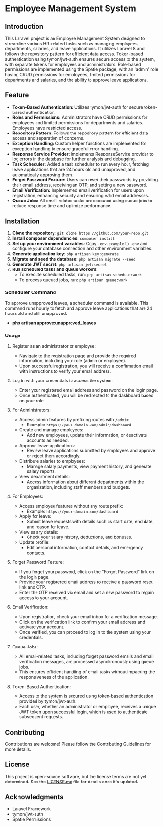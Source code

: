 

<h1>Employee Management System</h1>

## Introduction

This Laravel project is an Employee Management System designed to streamline various HR-related tasks such as managing employees, departments, salaries, and leave applications. It utilizes Laravel 8 and follows the repository pattern for efficient data access. Token-based authentication using tymon/jwt-auth ensures secure access to the system, with separate tokens for employees and administrators. Role-based permissions are implemented using the Spatie package, with an 'admin' role having CRUD permissions for employees, limited permissions for departments and salaries, and the ability to approve leave applications.

## Feature

- <b>Token-Based Authentication:</b> Utilizes tymon/jwt-auth for secure token-based authentication.
- <b>Roles and Permissions:</b> Administrators have CRUD permissions for employees and limited permissions for departments and salaries. Employees have restricted access.
- <b>Repository Pattern:</b> Follows the repository pattern for efficient data access and separation of concerns.
- <b>Exception Handling:</b> Custom helper functions are implemented for exception handling to ensure graceful error handling.
- <b>Response Service Provider:</b> Implements ResponseService provider to log errors in the database for further analysis and debugging.
- <b>Task Scheduler:</b> Added a task scheduler to run every hour, fetching leave applications that are 24 hours old and unapproved, and automatically approving them.
- <b>Forget Password Feature:</b> Users can reset their passwords by providing their email address, receiving an OTP, and setting a new password.
- <b>Email Verification:</b> Implemented email verification for users upon registration, enhancing security and ensuring valid email addresses.
- <b>Queue Jobs:</b> All email-related tasks are executed using queue jobs to reduce response time and optimize performance.

## Installation

1. <b>Clone the repository</b>: `git clone https://github.com/your-repo.git`
2. <b>Install composer dependencies</b>: `composer install`
3. <b>Set up your environment variables</b>: Copy `.env.example` to `.env` and configure your database connection and other environment variables.
4. <b>Generate application key</b>: `php artisan key:generate`
5. <b>Migrate and seed the database</b>: `php artisan migrate --seed`
6. <b>Generate JWT secret</b>: `php artisan jwt:secret`
7. <b>Run scheduled tasks and queue workers</b>: 
   - To execute scheduled tasks, run: `php artisan schedule:work`
   - To process queued jobs, run: `php artisan queue:work`

### Scheduler Command

To approve unapproved leaves, a scheduler command is available. This command runs hourly to fetch and approve leave applications that are 24 hours old and still unapproved.
  - <b>php artisan approve:unapproved_leaves</b>

### Usage

1. Register as an administrator or employee:
   - Navigate to the registration page and provide the required information, including your role (admin or employee).
   - Upon successful registration, you will receive a confirmation email with instructions to verify your email address.

2. Log in with your credentials to access the system:
   - Enter your registered email address and password on the login page.
   - Once authenticated, you will be redirected to the dashboard based on your role.

3. For Administrators:
   - Access admin features by prefixing routes with `/admin`:
     - Example: `https://your-domain.com/admin/dashboard`
   - Create and manage employees:
     - Add new employees, update their information, or deactivate accounts as needed.
   - Approve leave applications:
     - Review leave applications submitted by employees and approve or reject them accordingly.
   - Distribute salaries to employees:
     - Manage salary payments, view payment history, and generate salary reports.
   - View department details:
     - Access information about different departments within the organization, including staff members and budgets.

4. For Employees:
   - Access employee features without any route prefix:
     - Example: `https://your-domain.com/dashboard`
   - Apply for leave:
     - Submit leave requests with details such as start date, end date, and reason for leave.
   - View salary details:
     - Check your salary history, deductions, and bonuses.
   - Update profile:
     - Edit personal information, contact details, and emergency contacts.

5. Forget Password Feature:
   - If you forget your password, click on the "Forgot Password" link on the login page.
   - Provide your registered email address to receive a password reset link and OTP.
   - Enter the OTP received via email and set a new password to regain access to your account.

6. Email Verification:
   - Upon registration, check your email inbox for a verification message.
   - Click on the verification link to confirm your email address and activate your account.
   - Once verified, you can proceed to log in to the system using your credentials.

7. Queue Jobs:
   - All email-related tasks, including forget password emails and email verification messages, are processed asynchronously using queue jobs.
   - This ensures efficient handling of email tasks without impacting the responsiveness of the application.

8. Token-Based Authentication:
   - Access to the system is secured using token-based authentication provided by tymon/jwt-auth.
   - Each user, whether an administrator or employee, receives a unique JWT token upon successful login, which is used to authenticate subsequent requests.

## Contributing

Contributions are welcome! Please follow the Contributing Guidelines for more details.

## License

This project is open-source software, but the license terms are not yet determined. See the [LICENSE.md](LICENSE.md) file for details once it's updated.

## Acknowledgments

- Laravel Framework
- tymon/jwt-auth
- Spatie Permissions

